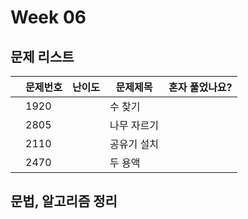 # Week 06

## 문제 리스트

|                |문제번호|난이도|문제제목|혼자 풀었나요?|
|----------------|-------|------|-------|-------------|
||1920||수 찾기||
||2805||나무 자르기||
||2110||공유기 설치||
||2470||두 용액||

## 문법, 알고리즘 정리